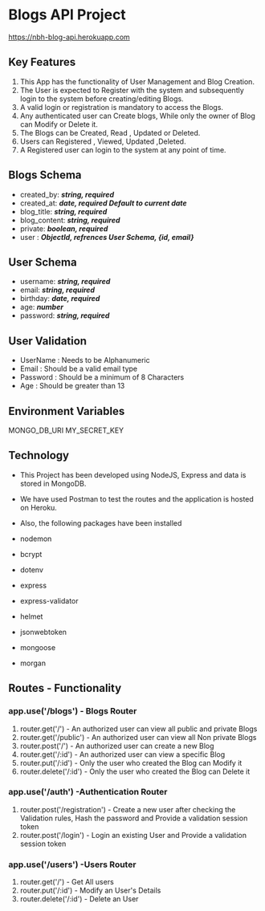 # Blogs API Project

https://nbh-blog-api.herokuapp.com

## Key Features

1. This App has the functionality of User Management and Blog Creation.
2. The User is expected to Register with the system and subsequently login to the system before creating/editing Blogs. 
3. A valid login or registration is mandatory to access the Blogs.
4. Any authenticated user can Create blogs, While only the owner of Blog can Modify or Delete it.
5. The Blogs can be Created, Read , Updated or Deleted.
6. Users can Registered , Viewed, Updated ,Deleted.
7. A Registered user can login to the system at any point of time.
 

## Blogs Schema

  * created_by: **_string, required_**
  * created_at: **_date, required  Default to current date_**
  * blog_title: **_string, required_**
  * blog_content: **_string, required_**
  * private: **_boolean, required_**
  * user : **_ObjectId, refrences User Schema, {id, email}_**


## User Schema
   * username: **_string, required_**
   * email: **_string, required_**
   * birthday: **_date, required_**
   * age: **_number_**
   * password: **_string, required_**

## User Validation

* UserName : Needs to be Alphanumeric
* Email : Should be a valid email type
* Password : Should be a minimum of 8 Characters
* Age : Should be greater than 13


## Environment Variables

MONGO_DB_URI
MY_SECRET_KEY 


## Technology

* This Project has been developed using NodeJS, Express and data is stored in MongoDB.
* We have used Postman to test the routes and the application is hosted on Heroku.

* Also, the following packages have been installed


* nodemon
* bcrypt
* dotenv
* express
* express-validator
* helmet
* jsonwebtoken
* mongoose
* morgan


## Routes - Functionality

### app.use('/blogs') - Blogs Router

1. router.get('/') - An authorized user can view all public and private Blogs
2. router.get('/public') - An authorized user can view all Non private Blogs
3. router.post('/') - An authorized user can create a new Blog
4. router.get('/:id') - An authorized user can view a specific Blog
5. router.put('/:id') - Only the user who created the Blog can Modify it
6. router.delete('/:id') - Only the user who created the Blog can Delete it

### app.use('/auth') -Authentication Router

1. router.post('/registration') - Create a new user after checking the Validation rules, Hash the password and  Provide a validation session token
2. router.post('/login') - Login an existing User and Provide a validation session token

### app.use('/users') -Users Router

1. router.get('/') - Get All users
2. router.put('/:id') - Modify an User's Details
3. router.delete('/:id') - Delete an User